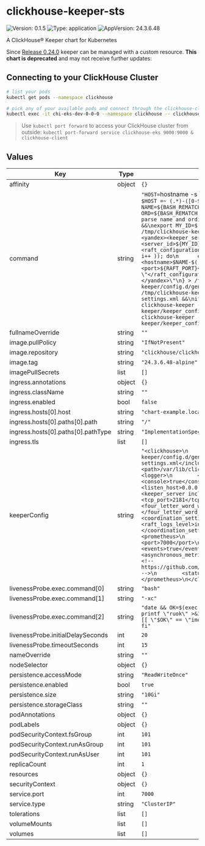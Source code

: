 

# clickhouse-keeper-sts

![Version: 0.1.5](https://img.shields.io/badge/Version-0.1.5-informational?style=flat-square) ![Type: application](https://img.shields.io/badge/Type-application-informational?style=flat-square) ![AppVersion: 24.3.6.48](https://img.shields.io/badge/AppVersion-24.3.6.48-informational?style=flat-square)

A ClickHouse® Keeper chart for Kubernetes

Since [Release 0.24.0](https://docs.altinity.com/releasenotes/altinity-kubernetes-operator-release-notes/#release-0240) keeper can be managed with a custom resource. **This chart is deprecated** and may not receive further updates:

## Connecting to your ClickHouse Cluster

```sh
# list your pods
kubectl get pods --namespace clickhouse

# pick any of your available pods and connect through the clickhouse-client
kubectl exec -it chi-eks-dev-0-0-0 --namespace clickhouse -- clickhouse-client
```

> Use `kubectl port forward` to access your ClickHouse cluster from outside: `kubectl port-forward service clickhouse-eks 9000:9000 & clickhouse-client`

## Values

| Key | Type | Default | Description |
|-----|------|---------|-------------|
| affinity | object | `{}` |  |
| command | string | `"HOST=`hostname -s` &&\nDOMAIN=`hostname -d` &&\nif [[ $HOST =~ (.*)-([0-9]+)$ ]]; then\n    NAME=${BASH_REMATCH[1]}\n    ORD=${BASH_REMATCH[2]}\nelse\n    echo \"Failed to parse name and ordinal of Pod\"\n    exit 1\nfi &&\nexport MY_ID=$((ORD+1)) &&\nmkdir -p /tmp/clickhouse-keeper/config.d/ &&\n{\n  echo \"<yandex><keeper_server>\"\n  echo \"<server_id>${MY_ID}</server_id>\"\n  echo \"<raft_configuration>\"\n  for (( i=1; i<=$SERVERS; i++ )); do\n      echo \"<server><id>${i}</id><hostname>$NAME-$((i-1)).${DOMAIN}</hostname><port>${RAFT_PORT}</port></server>\"\n  done\n  echo \"</raft_configuration>\"\n  echo \"</keeper_server></yandex>\"\n} > /tmp/clickhouse-keeper/config.d/generated-keeper-settings.xml &&\ncat /tmp/clickhouse-keeper/config.d/generated-keeper-settings.xml &&\nif [[ \"1\" == \"$MY_ID\" ]]; then\n  clickhouse-keeper --config-file=/etc/clickhouse-keeper/keeper_config.xml --force-recovery\nelse\n  clickhouse-keeper --config-file=/etc/clickhouse-keeper/keeper_config.xml\nfi\n"` |  |
| fullnameOverride | string | `""` |  |
| image.pullPolicy | string | `"IfNotPresent"` |  |
| image.repository | string | `"clickhouse/clickhouse-keeper"` |  |
| image.tag | string | `"24.3.6.48-alpine"` |  |
| imagePullSecrets | list | `[]` |  |
| ingress.annotations | object | `{}` |  |
| ingress.className | string | `""` |  |
| ingress.enabled | bool | `false` |  |
| ingress.hosts[0].host | string | `"chart-example.local"` |  |
| ingress.hosts[0].paths[0].path | string | `"/"` |  |
| ingress.hosts[0].paths[0].pathType | string | `"ImplementationSpecific"` |  |
| ingress.tls | list | `[]` |  |
| keeperConfig | string | `"<clickhouse>\n    <include_from>/tmp/clickhouse-keeper/config.d/generated-keeper-settings.xml</include_from>\n    <path>/var/lib/clickhouse-keeper</path>\n    <logger>\n        <level>trace</level>\n        <console>true</console>\n    </logger>\n    <listen_host>0.0.0.0</listen_host>\n    <keeper_server incl=\"keeper_server\">\n        <tcp_port>2181</tcp_port>\n        <four_letter_word_white_list>*</four_letter_word_white_list>\n        <coordination_settings>\n            <raft_logs_level>information</raft_logs_level>\n        </coordination_settings>\n    </keeper_server>\n    <prometheus>\n        <endpoint>/metrics</endpoint>\n        <port>7000</port>\n        <metrics>true</metrics>\n        <events>true</events>\n        <asynchronous_metrics>true</asynchronous_metrics>\n        <!-- https://github.com/ClickHouse/ClickHouse/issues/46136 -->\n        <status_info>false</status_info>\n    </prometheus>\n</clickhouse>\n"` |  |
| livenessProbe.exec.command[0] | string | `"bash"` |  |
| livenessProbe.exec.command[1] | string | `"-xc"` |  |
| livenessProbe.exec.command[2] | string | `"date && OK=$(exec 3<>/dev/tcp/127.0.0.1/2181 ; printf \"ruok\" >&3 ; IFS=; tee <&3; exec 3<&- ;); if [[ \"$OK\" == \"imok\" ]]; then exit 0; else exit 1; fi"` |  |
| livenessProbe.initialDelaySeconds | int | `20` |  |
| livenessProbe.timeoutSeconds | int | `15` |  |
| nameOverride | string | `""` |  |
| nodeSelector | object | `{}` |  |
| persistence.accessMode | string | `"ReadWriteOnce"` |  |
| persistence.enabled | bool | `true` |  |
| persistence.size | string | `"10Gi"` |  |
| persistence.storageClass | string | `""` |  |
| podAnnotations | object | `{}` |  |
| podLabels | object | `{}` |  |
| podSecurityContext.fsGroup | int | `101` |  |
| podSecurityContext.runAsGroup | int | `101` |  |
| podSecurityContext.runAsUser | int | `101` |  |
| replicaCount | int | `1` |  |
| resources | object | `{}` |  |
| securityContext | object | `{}` |  |
| service.port | int | `7000` |  |
| service.type | string | `"ClusterIP"` |  |
| tolerations | list | `[]` |  |
| volumeMounts | list | `[]` |  |
| volumes | list | `[]` |  |
